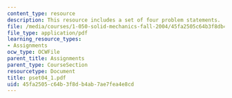 ```yaml
---
content_type: resource
description: This resource includes a set of four problem statements.
file: /media/courses/1-050-solid-mechanics-fall-2004/45fa2505c64b3f8db4ab7ae7fea4e8cd_pset04_1.pdf
file_type: application/pdf
learning_resource_types:
- Assignments
ocw_type: OCWFile
parent_title: Assignments
parent_type: CourseSection
resourcetype: Document
title: pset04_1.pdf
uid: 45fa2505-c64b-3f8d-b4ab-7ae7fea4e8cd
---
```

